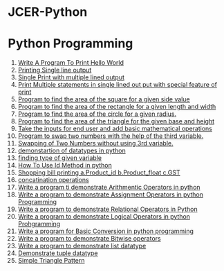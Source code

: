 # JCER-Python
<h1>Python Programming</h1>
<ol>
  <a href="HelloWorld.py"><li>Write A Program To Print Hello World</li></a>
  <a href="PrintName.py"><li>Printing Single line output</li></a>
  <a href="MultilineOutput.py"><li>Single Print with multiple lined output</li></a>
  <a href="MultipleStatementWithSpecialFeature.py"><li>Print Multiple statements in single lined out put with special feature of print </li></a>
  <a href="AreaOfSquare.py"><li>Program to find the area of the square for a given side value</li></a>
  <a href="AreaOfReactangle.py"><li>Program to find the area of the rectangle for a given length and width</li></a>
  <a href="AreaOfCircle.py"><li>Program to find the area of the circle for a given radius.</li></a>
  <a href="AreaOfTriangle.py"><li>Program to find the area of the triangle for the given base and height</li></a>
  <a href="MathematicalOperations.py"><li>Take the inputs for end user and add basic mathematical operations</li></a>
  <a href="SwappingOfNumberWith3rdVariable.py"><li>Program to swap two numbers with the help of the third variable.</li></a>
  <a href="SwappingOfTwoNumberWithOut3rdVariable.py"><li>Swapping of Two Numbers without using 3rd variable.</li></a>
  <a href="DataTypesInPython.py"><li>demonstartion of datatypes in python</li></a>
  <a href="FindingType.py"><li>finding type of given variable </li></a>
  <a href="UseOfID.py"><li>How To Use Id Method in python</li></a>
  <a href="ShoppingBill.py"><li>Shopping bill printing
a.Product_id
b.Product_float
c.GST</li></a>
  <a href="ConcatinationOfStrings.py"><li>concatination operations</li></a>
 <a href="ArithmeticOperators.py"><li>Write a program ti demonstrate Arithmentic Operators in python</li></a>
  <a href="AssignmentOperators.py"><li>Write a program to demonstrate Assignment Operators in python Programming</li></a>
  <a href="RelationalOperators.py"><li>Write a program to demonstrate Relational Operators in Python </li></a>
  <a href="LogicalOperator.py"><li>Write a program to demonstrate Logical Operators in python Prohgramming</li></a> 
  <a href="Conversion.py"><li>Write a program for Basic Conversion in python programming</li></a> 
  <a href="BitwiseOperators.py"><li>Write a program to demonstrate Bitwise operators </li></a> 
  <a href="ListDataType.py"><li>Write a program to demonstrate list datatype</li></a> 
  <a href="TupleDataTyps.py"><li>Demonstrate tuple datatype</li></a> 
  <a href="Pattern1.py"><li> Simple Triangle Pattern </li></a> 
</ol>
